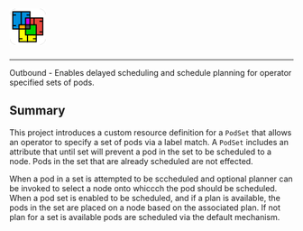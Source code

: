 # [![outbound](./assets/outbound_64x64_r_bg.png)](https://github.com/ciena/outbound)

---

Outbound - Enables delayed scheduling and schedule planning for operator
specified sets of pods.

## Summary

This project introduces a custom resource definition for a `PodSet` that
allows an operator to specify a set of pods via a label match. A `PodSet`
includes an attribute that until set will prevent a pod in the set to be
scheduled to a node. Pods in the set that are already scheduled are not
effected.

When a pod in a set is attempted to be sccheduled and optional planner can
be invoked to select a node onto whiccch the pod should be scheduled. When
a pod set is enabled to be scheduled, and if a plan is available, the pods
in the set are placed on a node based on the associated plan. If not plan
for a set is available pods are scheduled via the default mechanism.
